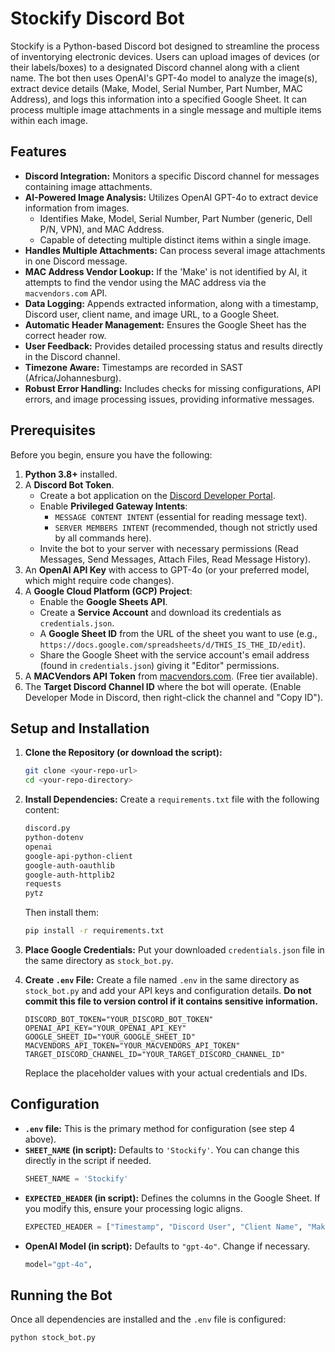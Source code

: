 # Stockify Discord Bot

Stockify is a Python-based Discord bot designed to streamline the process of inventorying electronic devices. Users can upload images of devices (or their labels/boxes) to a designated Discord channel along with a client name. The bot then uses OpenAI's GPT-4o model to analyze the image(s), extract device details (Make, Model, Serial Number, Part Number, MAC Address), and logs this information into a specified Google Sheet. It can process multiple image attachments in a single message and multiple items within each image.

## Features

* **Discord Integration:** Monitors a specific Discord channel for messages containing image attachments.
* **AI-Powered Image Analysis:** Utilizes OpenAI GPT-4o to extract device information from images.
    * Identifies Make, Model, Serial Number, Part Number (generic, Dell P/N, VPN), and MAC Address.
    * Capable of detecting multiple distinct items within a single image.
* **Handles Multiple Attachments:** Can process several image attachments in one Discord message.
* **MAC Address Vendor Lookup:** If the 'Make' is not identified by AI, it attempts to find the vendor using the MAC address via the `macvendors.com` API.
* **Data Logging:** Appends extracted information, along with a timestamp, Discord user, client name, and image URL, to a Google Sheet.
* **Automatic Header Management:** Ensures the Google Sheet has the correct header row.
* **User Feedback:** Provides detailed processing status and results directly in the Discord channel.
* **Timezone Aware:** Timestamps are recorded in SAST (Africa/Johannesburg).
* **Robust Error Handling:** Includes checks for missing configurations, API errors, and image processing issues, providing informative messages.

## Prerequisites

Before you begin, ensure you have the following:

1.  **Python 3.8+** installed.
2.  A **Discord Bot Token**.
    * Create a bot application on the [Discord Developer Portal](https://discord.com/developers/applications).
    * Enable **Privileged Gateway Intents**:
        * `MESSAGE CONTENT INTENT` (essential for reading message text).
        * `SERVER MEMBERS INTENT` (recommended, though not strictly used by all commands here).
    * Invite the bot to your server with necessary permissions (Read Messages, Send Messages, Attach Files, Read Message History).
3.  An **OpenAI API Key** with access to GPT-4o (or your preferred model, which might require code changes).
4.  A **Google Cloud Platform (GCP) Project**:
    * Enable the **Google Sheets API**.
    * Create a **Service Account** and download its credentials as `credentials.json`.
    * A **Google Sheet ID** from the URL of the sheet you want to use (e.g., `https://docs.google.com/spreadsheets/d/THIS_IS_THE_ID/edit`).
    * Share the Google Sheet with the service account's email address (found in `credentials.json`) giving it "Editor" permissions.
5.  A **MACVendors API Token** from [macvendors.com](https://macvendors.com/api). (Free tier available).
6.  The **Target Discord Channel ID** where the bot will operate. (Enable Developer Mode in Discord, then right-click the channel and "Copy ID").

## Setup and Installation

1.  **Clone the Repository (or download the script):**
    ```bash
    git clone <your-repo-url>
    cd <your-repo-directory>
    ```

2.  **Install Dependencies:**
    Create a `requirements.txt` file with the following content:
    ```txt
    discord.py
    python-dotenv
    openai
    google-api-python-client
    google-auth-oauthlib
    google-auth-httplib2
    requests
    pytz
    ```
    Then install them:
    ```bash
    pip install -r requirements.txt
    ```

3.  **Place Google Credentials:**
    Put your downloaded `credentials.json` file in the same directory as `stock_bot.py`.

4.  **Create `.env` File:**
    Create a file named `.env` in the same directory as `stock_bot.py` and add your API keys and configuration details. **Do not commit this file to version control if it contains sensitive information.**

    ```env
    DISCORD_BOT_TOKEN="YOUR_DISCORD_BOT_TOKEN"
    OPENAI_API_KEY="YOUR_OPENAI_API_KEY"
    GOOGLE_SHEET_ID="YOUR_GOOGLE_SHEET_ID"
    MACVENDORS_API_TOKEN="YOUR_MACVENDORS_API_TOKEN"
    TARGET_DISCORD_CHANNEL_ID="YOUR_TARGET_DISCORD_CHANNEL_ID"
    ```
    Replace the placeholder values with your actual credentials and IDs.

## Configuration

* **`.env` file:** This is the primary method for configuration (see step 4 above).
* **`SHEET_NAME` (in script):** Defaults to `'Stockify'`. You can change this directly in the script if needed.
    ```python
    SHEET_NAME = 'Stockify'
    ```
* **`EXPECTED_HEADER` (in script):** Defines the columns in the Google Sheet. If you modify this, ensure your processing logic aligns.
    ```python
    EXPECTED_HEADER = ["Timestamp", "Discord User", "Client Name", "Make", "Model", "Serial Number", "Part Number", "MAC Address", "Image URL"]
    ```
* **OpenAI Model (in script):** Defaults to `"gpt-4o"`. Change if necessary.
    ```python
    model="gpt-4o",
    ```

## Running the Bot

Once all dependencies are installed and the `.env` file is configured:

```bash
python stock_bot.py
